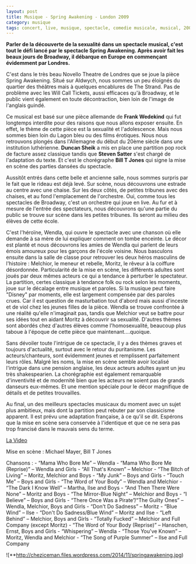 ```yaml
---
layout: post
title: Musique - Spring Awakening - London 2009
category: musique
tags: concert, live, musique, spectacle, comedie musicale, musical, 2000s
---
```



**Parler de la découverte de la sexualité dans un spectacle musical, c'est tout le défi lancé par le spectacle Spring Awakening. Après avoir fait les beaux jours de Broadway, il débarque en Europe en commençant évidemment par Londres.**


C'est dans le très beau Novello Theatre de Londres que se joue la pièce Spring Awakening. Situé sur Aldwych, nous sommes un peu éloignés du quartier des théâtres mais à quelques encablures de The Strand. Pas de problème avec les Will Call Tickets, aussi efficaces qu'à Broadway, et le public vient également en toute décontraction, bien loin de l'image de l'anglais guindé.

Ce musical est basé sur une pièce allemande de **Frank Wedekind** qui fut longtemps interdite pour des raisons que nous allons exposer ensuite. En effet, le thème de cette pièce est la sexualité et l'adolescence. Mais nous sommes bien loin du Lagon bleu ou des films érotiques. Nous nous retrouvons plongés dans l'Allemagne du début du 20ème siècle dans une institution luthérienne. **Duncan Sheik** a mis en place une partition pop rock de facture assez classique tandis que **Steven Satter** s'est chargé de l'adaptation du texte. Et c'est le chorégraphe **Bill T Jones** qui signe la mise en scène des parties dansées du spectacle.

Aussitôt entrés dans cette belle et ancienne salle, nous sommes surpris par le fait que le rideau est déjà levé. Sur scène, nous découvrons une estrade au centre avec une chaise. Sur les deux côtés, de petites tribunes avec des chaises, et au fond l'emplacement de l'orchestre. Oui, comme tous les spectacles de Broadway, c'est un orchestre qui joue en live. Au fur et à mesure de l'entrée des spectateurs, nous découvrons qu'une partie du public se trouve sur scène dans les petites tribunes. Ils seront au milieu des élèves de cette école.

C'est l'héroïne, Wendla, qui ouvre le spectacle avec une chanson où elle demande à sa mère de lui expliquer comment on tombe enceinte. Le décor est planté et nous découvrons les amies de Wendla qui parlent de leurs émois amoureux pour les garçons de l'école voisine. Nous basculons ensuite dans la salle de classe pour retrouver les deux héros masculins de l'histoire : Melchior, le meneur et rebelle, Moritz, le rêveur à la coiffure désordonnée. Particularité de la mise en scène, les différents adultes sont joués par deux mêmes acteurs ce qui a tendance à perturber le spectateur. La partition, certes classique à tendance folk ou rock selon les moments, joue sur le décalage entre musique et paroles. Si la musique peut faire "Disney" par moments, elle est largement compensée par des paroles crues. Car il est question de masturbation tout d'abord mais aussi d'inceste et de viol chez les jeunes filles de la pièce. Wendla se trouve confrontée à une réalité qu'elle n'imaginait pas, tandis que Melchior veut se battre pour ses idées tout en aidant Moritz à découvrir sa sexualité. D'autres thèmes sont abordés chez d'autres élèves comme l'homosexualité, beaucoup plus taboue à l'époque de cette pièce que maintenant....quoique.

Sans dévoiler toute l'intrigue de ce spectacle, il y a des thèmes graves et toujours d'actualité, surtout avec le retour du puritanisme. Les acteurs/chanteurs, sont évidemment jeunes et remplissent parfaitement leurs rôles. Malgré les noms, la mise en scène semble avoir localisé l'intrigue dans une pension anglaise, les deux acteurs adultes ayant un jeu très shakespearien. La chorégraphie est également remarquable d'inventivité et de modernité bien que les acteurs ne soient pas de grands danseurs eux-mêmes. Et une mention spéciale pour le décor magnifique de détails et de petites trouvailles.

Au final, un des meilleurs spectacles musicaux du moment avec un sujet plus ambitieux, mais dont la partition peut rebuter par son classicisme apparent. Il est prévu une adaptation française, à ce qu'il se dit. Espérons que la mise en scène sera conservée à l'identique et que ce ne sera pas trop francisé dans le mauvais sens du terme.


[La Video](https://www.youtube.com/watch?v=xvCiZ0xxw2A)

Mise en scène : Michael Mayer, Bill T Jones

Chansons : - “Mama Who Bore Me” – Wendla - “Mama Who Bore Me (Reprise)” – Wendla and Girls - “All That's Known” – Melchior - “The Bitch of Living” – Moritz, Melchior and Boys - “My Junk” – Boys and Girls - “Touch Me” – Boys and Girls - “The Word of Your Body” – Wendla and Melchior - “The Dark I Know Well” – Martha, Ilse and Boys - “And Then There Were None” – Moritz and Boys - “The Mirror-Blue Night” – Melchior and Boys - “I Believe” – Boys and Girls - “There Once Was a Pirate”/“The Guilty Ones” – Wendla, Melchior, Boys and Girls - “Don't Do Sadness” – Moritz - “Blue Wind” – Ilse - “Don't Do Sadness/Blue Wind” – Moritz and Ilse - “Left Behind” – Melchior, Boys and Girls - “Totally Fucked” – Melchior and Full Company (except Moritz) - “The Word of Your Body (Reprise)” – Hanschen, Ernst, Boys and Girls - “Whispering” – Wendla - “Those You've Known” – Moritz, Wendla and Melchior - “The Song of Purple Summer” – Ilse and Full Company

![**http://cheziceman.files.wordpress.com/2014/11/springawakening.jpg)

